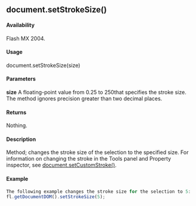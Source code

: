 ## document.setStrokeSize()

#### Availability

Flash MX 2004.

#### Usage

document.setStrokeSize(size)

#### Parameters

**size** A floating-point value from 0.25 to 250that specifies the stroke size. The method ignores precision greater than two decimal places.

#### Returns

Nothing.

#### Description

Method; changes the stroke size of the selection to the specified size. For information on changing the stroke in the Tools panel and Property inspector, see [document.setCustomStroke()](../Document_object/docum480.md).

#### Example

```javascript
The following example changes the stroke size for the selection to 5:
fl.getDocumentDOM().setStrokeSize(5);

```